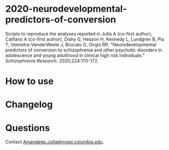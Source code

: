 # 2020-neurodevelopmental-predictors-of-conversion

Scripts to reproduce the analyses reported in Jutla A (co-first author), Califano A (co-first author), Dishy G, Hesson H, Kennedy L, Lundgren B, Pia T, Veenstra-VanderWeele J, Brucato G, Girgis RR. "Neurodevelopmental predictors of conversion to schizophrenia and other psychotic disorders in adolescence and young adulthood in clinical high risk individuals." *Schizophrenia Research*. 2020;224:170-172.

# How to use

# Changelog

# Questions

Contact <Amandeep.Jutla@nyspi.columbia.edu>.
